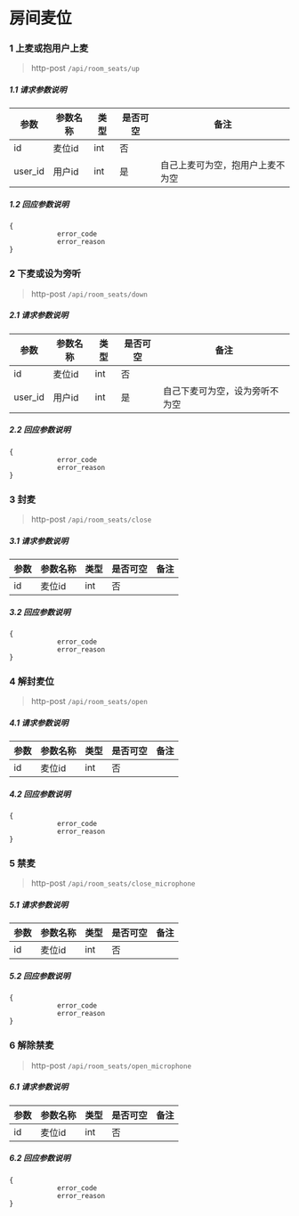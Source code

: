 # 房间麦位

### 1 上麦或抱用户上麦

> http-post ```/api/room_seats/up```

##### 1.1 请求参数说明
|参数|参数名称|类型|是否可空|备注
|---|---|---|---|---
|id|麦位id|int|否|
|user_id|用户id|int|是|自己上麦可为空，抱用户上麦不为空

##### 1.2 回应参数说明
```
{
		    error_code
		    error_reason
}
```


### 2 下麦或设为旁听 

> http-post ```/api/room_seats/down```

##### 2.1 请求参数说明
|参数|参数名称|类型|是否可空|备注
|---|---|---|---|---
|id|麦位id|int|否|
|user_id|用户id|int|是|自己下麦可为空，设为旁听不为空

##### 2.2 回应参数说明
```
{
		    error_code
		    error_reason
}
```

### 3 封麦

> http-post ```/api/room_seats/close```

##### 3.1 请求参数说明
|参数|参数名称|类型|是否可空|备注
|---|---|---|---|---
|id|麦位id|int|否|

##### 3.2 回应参数说明
```
{
		    error_code
		    error_reason
}
```

### 4 解封麦位

> http-post ```/api/room_seats/open```

##### 4.1 请求参数说明
|参数|参数名称|类型|是否可空|备注
|---|---|---|---|---
|id|麦位id|int|否|

##### 4.2 回应参数说明
```
{
		    error_code
		    error_reason
}
```

### 5 禁麦

> http-post ```/api/room_seats/close_microphone```

##### 5.1 请求参数说明
|参数|参数名称|类型|是否可空|备注
|---|---|---|---|---
|id|麦位id|int|否|

##### 5.2 回应参数说明
```
{
		    error_code
		    error_reason
}
```

### 6 解除禁麦

> http-post ```/api/room_seats/open_microphone```

##### 6.1 请求参数说明
|参数|参数名称|类型|是否可空|备注
|---|---|---|---|---
|id|麦位id|int|否|

##### 6.2 回应参数说明
```
{
		    error_code
		    error_reason
}
```